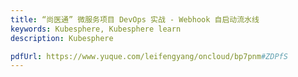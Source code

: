 ```yaml
---
title: “尚医通” 微服务项目 DevOps 实战 - Webhook 自启动流水线
keywords: Kubesphere, Kubesphere learn
description: Kubesphere

pdfUrl: https://www.yuque.com/leifengyang/oncloud/bp7pnm#ZDPfS
---
```

